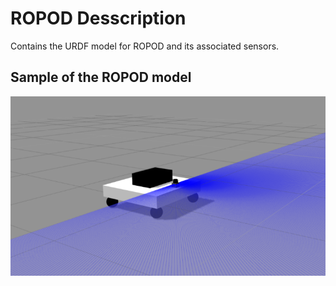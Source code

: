 # ROPOD Desscription
Contains the URDF model for ROPOD and its associated sensors.

## Sample of the ROPOD model
![Sample of the ROPOD model](docs/ROPOD_model.png)
